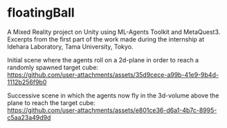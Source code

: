 # floatingBall
  
A Mixed Reality project on Unity using ML-Agents Toolkit and MetaQuest3.  
Excerpts from the first part of the work made during the internship at Idehara Laboratory, Tama University, Tokyo.  

Initial scene where the agents roll on a 2d-plane in order to reach a randomly spawned target cube:  
https://github.com/user-attachments/assets/35d9cece-a99b-41e9-9b4d-1112b256f9b0  

Successive scene in which the agents now fly in the 3d-volume above the plane to reach the target cube:  
https://github.com/user-attachments/assets/e801ce36-d6a1-4b7c-8995-c5aa23a49d9d
